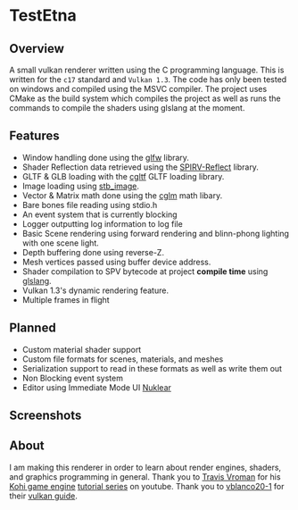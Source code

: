 # TestEtna
## Overview
A small vulkan renderer written using the C programming language. This is written for the `c17` standard and `Vulkan 1.3`. The code has only been tested on windows and compiled using the MSVC compiler. The project uses CMake as the build system which compiles the project as well as runs the commands to compile the shaders using glslang at the moment.

## Features
* Window handling done using the [glfw](https://github.com/glfw/glfw) library.
* Shader Reflection data retrieved using the [SPIRV-Reflect](https://github.com/KhronosGroup/SPIRV-Reflect) library.
* GLTF & GLB loading with the [cgltf](https://github.com/jkuhlmann/cgltf) GLTF loading library.
* Image loading using [stb_image](https://github.com/nothings/stb/blob/master/stb_image.h).
* Vector & Matrix math done using the [cglm](https://github.com/recp/cglm) math libary.
* Bare bones file reading using stdio.h
* An event system that is currently blocking
* Logger outputting log information to log file
* Basic Scene rendering using forward rendering and blinn-phong lighting with one scene light.
* Depth buffering done using reverse-Z.
* Mesh vertices passed using buffer device address.
* Shader compilation to SPV bytecode at project **compile time** using [glslang](https://github.com/KhronosGroup/glslang).
* Vulkan 1.3's dynamic rendering feature.
* Multiple frames in flight
## Planned
* Custom material shader support
* Custom file formats for scenes, materials, and meshes
* Serialization support to read in these formats as well as write them out
* Non Blocking event system
* Editor using Immediate Mode UI [Nuklear](https://github.com/vurtun/nuklear)

## Screenshots


## About
I am making this renderer in order to learn about render engines, shaders, and graphics programming in general.
Thank you to [Travis Vroman](https://github.com/travisvroman) for his [Kohi game engine](https://kohiengine.com/) [tutorial series](https://www.youtube.com/playlist?list=PLv8Ddw9K0JPg1BEO-RS-0MYs423cvLVtj) on youtube.
Thank you to [vblanco20-1](https://github.com/vblanco20-1/) for their [vulkan guide](https://vkguide.dev/).
